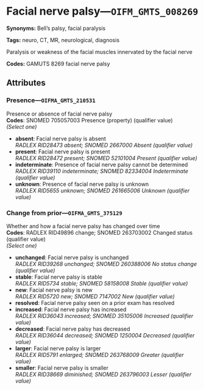 # Facial nerve palsy—`OIFM_GMTS_008269`

**Synonyms:** Bell’s palsy, facial paralysis

**Tags:** neuro, CT, MR, neurological, diagnosis

Paralysis or weakness of the facial muscles innervated by the facial nerve

**Codes:** GAMUTS 8269 facial nerve palsy

## Attributes

### Presence—`OIFMA_GMTS_210531`

Presence or absence of facial nerve palsy  
**Codes**: SNOMED 705057003 Presence (property) (qualifier value)  
*(Select one)*

- **absent**: Facial nerve palsy is absent  
_RADLEX RID28473 absent; SNOMED 2667000 Absent (qualifier value)_
- **present**: Facial nerve palsy is present  
_RADLEX RID28472 present; SNOMED 52101004 Present (qualifier value)_
- **indeterminate**: Presence of facial nerve palsy cannot be determined  
_RADLEX RID39110 indeterminate; SNOMED 82334004 Indeterminate (qualifier value)_
- **unknown**: Presence of facial nerve palsy is unknown  
_RADLEX RID5655 unknown; SNOMED 261665006 Unknown (qualifier value)_

### Change from prior—`OIFMA_GMTS_375129`

Whether and how a facial nerve palsy has changed over time  
**Codes**: RADLEX RID49896 change; SNOMED 263703002 Changed status (qualifier value)  
*(Select one)*

- **unchanged**: Facial nerve palsy is unchanged  
_RADLEX RID39268 unchanged; SNOMED 260388006 No status change (qualifier value)_
- **stable**: Facial nerve palsy is stable  
_RADLEX RID5734 stable; SNOMED 58158008 Stable (qualifier value)_
- **new**: Facial nerve palsy is new  
_RADLEX RID5720 new; SNOMED 7147002 New (qualifier value)_
- **resolved**: Facial nerve palsy seen on a prior exam has resolved  
- **increased**: Facial nerve palsy has increased  
_RADLEX RID36043 increased; SNOMED 35105006 Increased (qualifier value)_
- **decreased**: Facial nerve palsy has decreased  
_RADLEX RID36044 decreased; SNOMED 1250004 Decreased (qualifier value)_
- **larger**: Facial nerve palsy is larger  
_RADLEX RID5791 enlarged; SNOMED 263768009 Greater (qualifier value)_
- **smaller**: Facial nerve palsy is smaller  
_RADLEX RID38669 diminished; SNOMED 263796003 Lesser (qualifier value)_